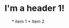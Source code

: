 <html>
  <body>
    <h1>I'm a header 1!</h1>
   <ul>
    * item 1
     * Item 2
   </ul>
  </body>  
</html>
  
